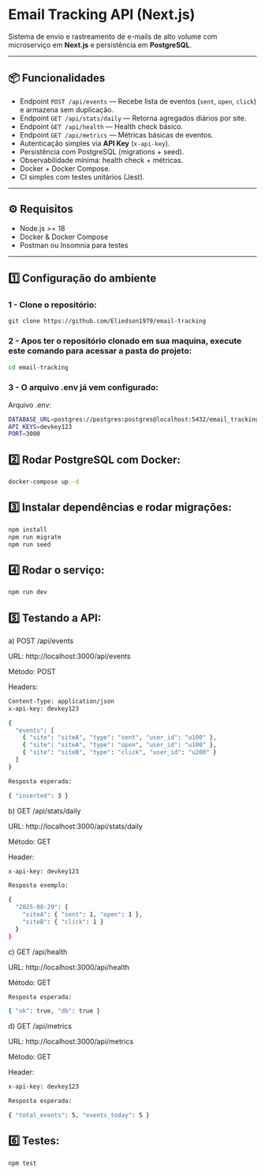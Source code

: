 # Email Tracking API (Next.js)

Sistema de envio e rastreamento de e-mails de alto volume com microserviço em **Next.js** e persistência em **PostgreSQL**.

---

## 📦 Funcionalidades

- Endpoint `POST /api/events` — Recebe lista de eventos (`sent`, `open`, `click`) e armazena sem duplicação.
- Endpoint `GET /api/stats/daily` — Retorna agregados diários por site.
- Endpoint `GET /api/health` — Health check básico.
- Endpoint `GET /api/metrics` — Métricas básicas de eventos.
- Autenticação simples via **API Key** (`x-api-key`).
- Persistência com PostgreSQL (migrations + seed).
- Observabilidade mínima: health check + métricas.
- Docker + Docker Compose.
- CI simples com testes unitários (Jest).

---

## ⚙️ Requisitos

- Node.js >= 18
- Docker & Docker Compose
- Postman ou Insomnia para testes

---

## 1️⃣ Configuração do ambiente

### 1 - Clone o repositório:

```
git clone https://github.com/Eliedson1979/email-tracking
```

### 2 - Apos ter o repositório clonado em sua maquina, execute este comando para acessar a pasta do projeto:

```sh
cd email-tracking
```

### 3 - O arquivo .env já vem configurado:

 Arquivo .env:

```sh
DATABASE_URL=postgres://postgres:postgres@localhost:5432/email_tracking
API_KEYS=devkey123
PORT=3000
```

## 2️⃣ Rodar PostgreSQL com Docker:

```sh
docker-compose up -d
```

## 3️⃣ Instalar dependências e rodar migrações:

```sh
npm install
npm run migrate
npm run seed
```

## 4️⃣ Rodar o serviço:

```sh
npm run dev
```

 

## 5️⃣ Testando a API:
a) POST /api/events

URL: http://localhost:3000/api/events

Método: POST

Headers:

```sh
Content-Type: application/json
x-api-key: devkey123
```

```sh
{
  "events": [
    { "site": "siteA", "type": "sent", "user_id": "u100" },
    { "site": "siteA", "type": "open", "user_id": "u100" },
    { "site": "siteB", "type": "click", "user_id": "u200" }
  ]
}
```

```sh
Resposta esperada:

{ "inserted": 3 }

```

b) GET /api/stats/daily

URL: http://localhost:3000/api/stats/daily

Método: GET

Header:

```sh
x-api-key: devkey123
```

```sh
Resposta exemplo:

{
  "2025-08-29": {
    "siteA": { "sent": 1, "open": 1 },
    "siteB": { "click": 1 }
  }
}
```

c) GET /api/health

URL: http://localhost:3000/api/health

Método: GET

```sh
Resposta esperada:

{ "ok": true, "db": true }
```

d) GET /api/metrics

URL: http://localhost:3000/api/metrics

Método: GET

Header:

```sh
x-api-key: devkey123

Resposta esperada:

{ "total_events": 5, "events_today": 5 }
```

## 6️⃣ Testes:

```sh
npm test
```

